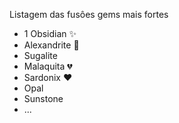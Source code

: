 Listagem das fusôes gems mais fortes
* 1 Obsidian :sparkles:
* Alexandrite :sparkling_heart:
* Sugalite
* Malaquita :broken_heart:
* Sardonix :heart:
* Opal
* Sunstone
* ...
